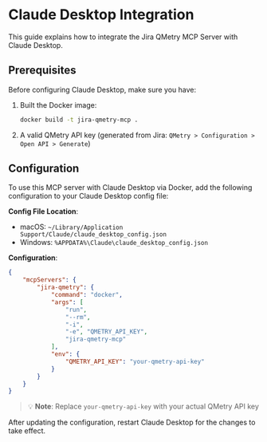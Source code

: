 # Claude Desktop Integration

This guide explains how to integrate the Jira QMetry MCP Server with Claude Desktop.

## Prerequisites

Before configuring Claude Desktop, make sure you have:

1. Built the Docker image:
   ```bash
   docker build -t jira-qmetry-mcp .
   ```

2. A valid QMetry API key (generated from Jira: `QMetry > Configuration > Open API > Generate`)

## Configuration

To use this MCP server with Claude Desktop via Docker, add the following configuration to your Claude Desktop config file:

**Config File Location**:
- macOS: `~/Library/Application Support/Claude/claude_desktop_config.json`
- Windows: `%APPDATA%\Claude\claude_desktop_config.json`

**Configuration**:

```json
{
    "mcpServers": {
        "jira-qmetry": {
            "command": "docker",
            "args": [
                "run",
                "--rm",
                "-i",
                "-e", "QMETRY_API_KEY",
                "jira-qmetry-mcp"
            ],
            "env": {
                "QMETRY_API_KEY": "your-qmetry-api-key"
            }
        }
    }
}
```

> 💡 **Note**: Replace `your-qmetry-api-key` with your actual QMetry API key

After updating the configuration, restart Claude Desktop for the changes to take effect.
